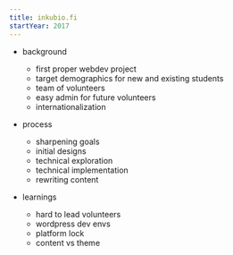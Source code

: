 ```yaml
---
title: inkubio.fi
startYear: 2017
---
```


- background
  - first proper webdev project
  - target demographics for new and existing students
  - team of volunteers
  - easy admin for future volunteers
  - internationalization

- process
  - sharpening goals
  - initial designs
  - technical exploration
  - technical implementation
  - rewriting content

- learnings
  - hard to lead volunteers
  - wordpress dev envs
  - platform lock
  - content vs theme
